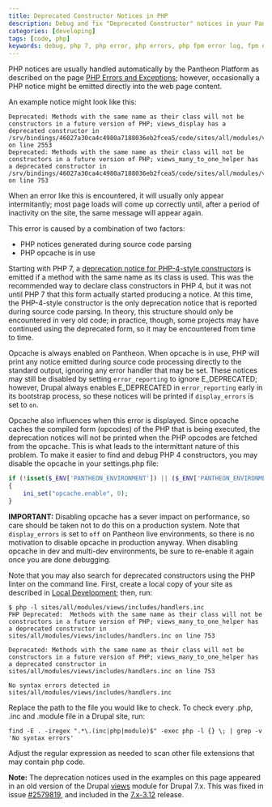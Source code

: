 ```yaml
---
title: Deprecated Constructor Notices in PHP
description: Debug and fix "Deprecated Constructor" notices in your Pantheon site.
categories: [developing]
tags: [code, php]
keywords: debug, php 7, php error, php errors, php fpm error log, fpm error log, php log, php execution, execute php, caching, cache, php exception, exceptions, errors
---
```


PHP notices are usually handled automatically by the Pantheon Platform as described on the page [PHP Errors and Exceptions](/docs/php-errors); however, occasionally a PHP notice might be emitted directly into the web page content.

An example notice might look like this:
```nohighlight
Deprecated: Methods with the same name as their class will not be constructors in a future version of PHP; views_display has a deprecated constructor in /srv/bindings/46027a30ca4c4980a7188036eb2fcea5/code/sites/all/modules/views/includes/view.inc on line 2553 
Deprecated: Methods with the same name as their class will not be constructors in a future version of PHP; views_many_to_one_helper has a deprecated constructor in /srv/bindings/46027a30ca4c4980a7188036eb2fcea5/code/sites/all/modules/views/includes/handlers.inc on line 753
```

When an error like this is encountered, it will usually only appear intermitantly; most page loads will come up correctly until, after a period of inactivity on the site, the same message will appear again.

This error is caused by a combination of two factors:

- PHP notices generated during source code parsing
- PHP opcache is in use

Starting with PHP 7, a [deprecation notice for PHP-4-style constructors](http://php.net/manual/en/migration70.deprecated.php#migration70.deprecated.php4-constructors) is emitted if a method with the same name as its class is used. This was the recommended way to declare class constructors in PHP 4, but it was not until PHP 7 that this form actually started producing a notice. At this time, the PHP-4-style constructor is the only deprecation notice that is reported during source code parsing. In theory, this structure should only be encountered in very old code; in practice, though, some projects may have continued using the deprecated form, so it may be encountered from time to time.

Opcache is always enabled on Pantheon. When opcache is in use, PHP will print any notice emitted during source code processing directly to the standard output, ignoring any error handler that may be set. These notices may still be disabled by setting `error_reporting` to ignore E_DEPRECATED; however, Drupal always enables E_DEPRECATED in `error_reporting` early in its bootstrap process, so these notices will be printed if `display_errors` is set to `on`.

Opcache also influences when this error is displayed. Since opcache caches the compiled form (opcodes) of the PHP that is being executed, the deprecation notices will not be printed when the PHP opcodes are fetched from the opcache. This is what leads to the intermittant nature of this problem. To make it easier to find and debug PHP 4 constructors, you may disable the opcache in your settings.php file:
```php
if (!isset($_ENV['PANTHEON_ENVIRONMENT']) || ($_ENV['PANTHEON_ENVIRONMENT'] != 'live'))
{
    ini_set("opcache.enable", 0);
}
```
**IMPORTANT:** Disabling opcache has a sever impact on performance, so care should be taken not to do this on a production system. Note that `display_errors` is set to `off` on Pantheon live environments, so there is no motivation to disable opcache in production anyway. When disabling opcache in dev and multi-dev environments, be sure to re-enable it again once you are done debugging.

Note that you may also search for deprecated constructors using the PHP linter on the command line. First, create a local copy of your site as described in [Local Development](/docs/local-development); then, run:
```nohighlight
$ php -l sites/all/modules/views/includes/handlers.inc
PHP Deprecated:  Methods with the same name as their class will not be constructors in a future version of PHP; views_many_to_one_helper has a deprecated constructor in sites/all/modules/views/includes/handlers.inc on line 753

Deprecated: Methods with the same name as their class will not be constructors in a future version of PHP; views_many_to_one_helper has a deprecated constructor in sites/all/modules/views/includes/handlers.inc on line 753

No syntax errors detected in sites/all/modules/views/includes/handlers.inc
```
Replace the path to the file you would like to check. To check every .php, .inc and .module file in a Drupal site, run:
```nohighlight
find -E . -iregex ".*\.(inc|php|module)$" -exec php -l {} \; | grep -v 'No syntax errors'
```
Adjust the regular expression as needed to scan other file extensions that may contain php code.

**Note:** The deprecation notices used in the examples on this page appeared in an old version of the Drupal [views](https://www.drupal.org/project/views) module for Drupal 7.x. This was fixed in issue [#2579819](https://www.drupal.org/node/2579819), and included in the [7.x-3.12](https://www.drupal.org/project/views/releases/7.x-3.12) release.

